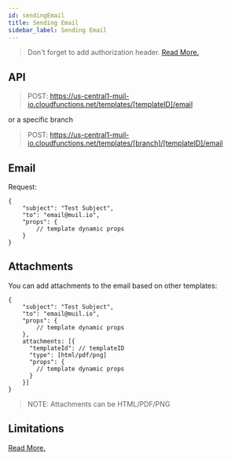 ```yaml
---
id: sendingEmail
title: Sending Email
sidebar_label: Sending Email
---
```


> Don't forget to add authorization header. [Read More.](authorization.md)

## API

> POST: https://us-central1-muil-io.cloudfunctions.net/templates/[templateID]/email

or a specific branch

> POST: https://us-central1-muil-io.cloudfunctions.net/templates/[branch]/[templateID]/email

## Email

Request:

```
{
    "subject": "Test Subject",
    "to": "email@muil.io",
    "props": {
        // template dynamic props
    }
}
```

## Attachments

You can add attachments to the email based on other templates:

```
{
    "subject": "Test Subject",
    "to": "email@muil.io",
    "props": {
        // template dynamic props
    },
    attachments: [{
      "templateId": // templateID
      "type": [html/pdf/png]
      "props": {
        // template dynamic props
      }
    }]
}
```

> NOTE: Attachments can be HTML/PDF/PNG

## Limitations

[Read More.](limitations/fonts.md)
